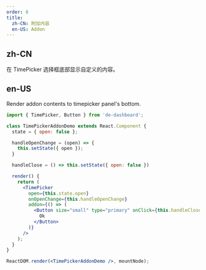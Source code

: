 ```yaml
---
order: 6
title:
  zh-CN: 附加内容
  en-US: Addon
---
```


## zh-CN

在 TimePicker 选择框底部显示自定义的内容。

## en-US

Render addon contents to timepicker panel's bottom.

````jsx
import { TimePicker, Button } from 'de-dashboard';

class TimePickerAddonDemo extends React.Component {
  state = { open: false };

  handleOpenChange = (open) => {
    this.setState({ open });
  }

  handleClose = () => this.setState({ open: false })

  render() {
    return (
      <TimePicker
        open={this.state.open}
        onOpenChange={this.handleOpenChange}
        addon={() => (
          <Button size="small" type="primary" onClick={this.handleClose}>
            Ok
          </Button>
        )}
      />
    );
  }
}

ReactDOM.render(<TimePickerAddonDemo />, mountNode);
````
